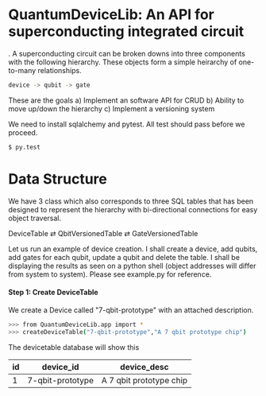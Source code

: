 # QuantumDeviceLib: An API for superconducting integrated circuit
.
A superconducting circuit can be broken downs into three components with the following hierarchy. These objects form a simple heirarchy of one-to-many relationships.

```sh
device -> qubit -> gate
```
These are the goals
a) Implement an software API for CRUD 
b) Ability to move up/down the hierarchy 
c) Implement a versioning system

We need to install sqlalchemy and pytest. All test should pass 
before we proceed.
```sh
$ py.test
```


# Data Structure
We have 3 class which also corresponds to three SQL tables that has 
been designed to represent the hierarchy with bi-directional connections
for easy object traversal. 

DeviceTable ⇄ QbitVersionedTable ⇄
GateVersionedTable

Let us run an example of device creation. I shall create a device, add qubits,
add gates for each qubit, update a qubit and delete the table. I shall be displaying the results as seen on a python shell (object addresses will differ from system to system). Please see example.py for reference.

#### Step 1: Create DeviceTable

We create a Device called "7-qbit-prototype" with an attached description.
```sh
>>> from QuantumDeviceLib.app import *
>>> createDeviceTable("7-qbit-prototype","A 7 qbit prototype chip")
```
The devicetable database will show this

| id        | device\_id | device\_desc  |
| ----------- |:--------------:|-------|
| 1 | 7-qbit-prototype | A 7 qbit prototype chip |
